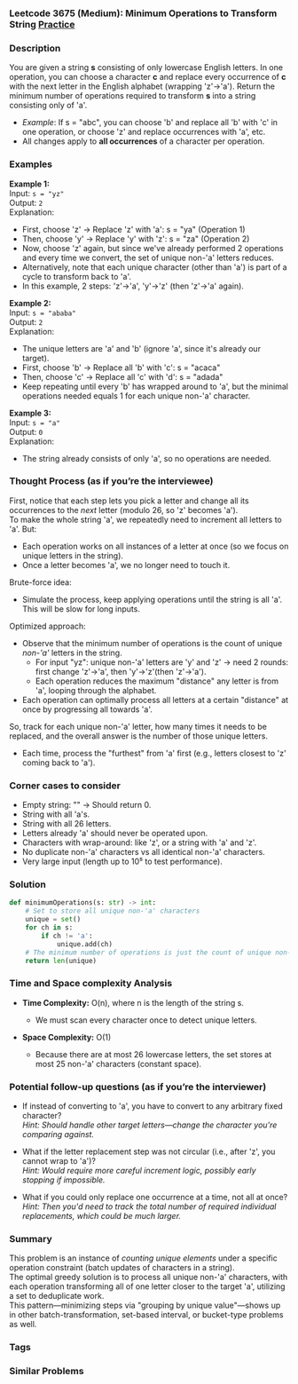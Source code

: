 ### Leetcode 3675 (Medium): Minimum Operations to Transform String [Practice](https://leetcode.com/problems/minimum-operations-to-transform-string)

### Description  
You are given a string **s** consisting of only lowercase English letters. In one operation, you can choose a character **c** and replace every occurrence of **c** with the next letter in the English alphabet (wrapping 'z'→'a'). Return the minimum number of operations required to transform **s** into a string consisting only of 'a'.  
- *Example*: If s = "abc", you can choose 'b' and replace all 'b' with 'c' in one operation, or choose 'z' and replace occurrences with 'a', etc.
- All changes apply to **all occurrences** of a character per operation.

### Examples  

**Example 1:**  
Input: `s = "yz"`  
Output: `2`  
Explanation:  
- First, choose 'z' → Replace 'z' with 'a': s = "ya" (Operation 1)
- Then, choose 'y' → Replace 'y' with 'z': s = "za" (Operation 2)
- Now, choose 'z' again, but since we've already performed 2 operations and every time we convert, the set of unique non-'a' letters reduces.  
- Alternatively, note that each unique character (other than 'a') is part of a cycle to transform back to 'a'.  
- In this example, 2 steps: 'z'→'a', 'y'→'z' (then 'z'→'a' again).

**Example 2:**  
Input: `s = "ababa"`  
Output: `2`  
Explanation:  
- The unique letters are 'a' and 'b' (ignore 'a', since it's already our target).
- First, choose 'b' → Replace all 'b' with 'c': s = "acaca"
- Then, choose 'c' → Replace all 'c' with 'd': s = "adada"
- Keep repeating until every 'b' has wrapped around to 'a', but the minimal operations needed equals 1 for each unique non-'a' character.

**Example 3:**  
Input: `s = "a"`  
Output: `0`  
Explanation:  
- The string already consists of only 'a', so no operations are needed.

### Thought Process (as if you’re the interviewee)  
First, notice that each step lets you pick a letter and change all its occurrences to the *next* letter (modulo 26, so 'z' becomes 'a').  
To make the whole string 'a', we repeatedly need to increment all letters to 'a'. But:  
- Each operation works on all instances of a letter at once (so we focus on unique letters in the string).
- Once a letter becomes 'a', we no longer need to touch it.

Brute-force idea:
- Simulate the process, keep applying operations until the string is all 'a'. This will be slow for long inputs.

Optimized approach:
- Observe that the minimum number of operations is the count of unique *non-'a'* letters in the string. 
  - For input "yz": unique non-'a' letters are 'y' and 'z' → need 2 rounds: first change 'z'→'a', then 'y'→'z'(then 'z'→'a').
  - Each operation reduces the maximum "distance" any letter is from 'a', looping through the alphabet.
- Each operation can optimally process all letters at a certain "distance" at once by progressing all towards 'a'.

So, track for each unique non-'a' letter, how many times it needs to be replaced, and the overall answer is the number of those unique letters.  
- Each time, process the "furthest" from 'a' first (e.g., letters closest to 'z' coming back to 'a').

### Corner cases to consider  
- Empty string: "" → Should return 0.
- String with all 'a's.
- String with all 26 letters.
- Letters already 'a' should never be operated upon.
- Characters with wrap-around: like 'z', or a string with 'a' and 'z'.
- No duplicate non-'a' characters vs all identical non-'a' characters.
- Very large input (length up to 10⁵ to test performance).

### Solution

```python
def minimumOperations(s: str) -> int:
    # Set to store all unique non-'a' characters
    unique = set()
    for ch in s:
        if ch != 'a':
            unique.add(ch)
    # The minimum number of operations is just the count of unique non-'a' letters
    return len(unique)
```

### Time and Space complexity Analysis  

- **Time Complexity:** O(n), where n is the length of the string s.  
  - We must scan every character once to detect unique letters.

- **Space Complexity:** O(1)  
  - Because there are at most 26 lowercase letters, the set stores at most 25 non-'a' characters (constant space).

### Potential follow-up questions (as if you’re the interviewer)  

- If instead of converting to 'a', you have to convert to any arbitrary fixed character?  
  *Hint: Should handle other target letters—change the character you're comparing against.*

- What if the letter replacement step was not circular (i.e., after 'z', you cannot wrap to 'a')?  
  *Hint: Would require more careful increment logic, possibly early stopping if impossible.*

- What if you could only replace one occurrence at a time, not all at once?  
  *Hint: Then you'd need to track the total number of required individual replacements, which could be much larger.*

### Summary
This problem is an instance of *counting unique elements* under a specific operation constraint (batch updates of characters in a string).  
The optimal greedy solution is to process all unique non-'a' characters, with each operation transforming all of one letter closer to the target 'a', utilizing a set to deduplicate work.  
This pattern—minimizing steps via "grouping by unique value"—shows up in other batch-transformation, set-based interval, or bucket-type problems as well.

### Tags


### Similar Problems
